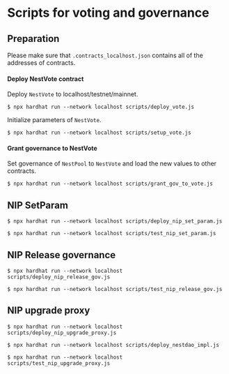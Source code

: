 # Scripts for voting and governance

## Preparation

Please make sure that `.contracts_localhost.json` contains all of the addresses of contracts.

#### Deploy NestVote contract

Deploy `NestVote` to  localhost/testnet/mainnet.

```
$ npx hardhat run --network localhost scripts/deploy_vote.js
```

Initialize parameters of `NestVote`.

```
$ npx hardhat run --network localhost scripts/setup_vote.js
```


#### Grant governance to NestVote

Set governance of `NestPool` to `NestVote` and load the new values to other contracts.

```
$ npx hardhat run --network localhost scripts/grant_gov_to_vote.js
```


## NIP SetParam

```
$ npx hardhat run --network localhost scripts/deploy_nip_set_param.js
```


```
$ npx hardhat run --network localhost scripts/test_nip_set_param.js
```


## NIP Release governance

```
$ npx hardhat run --network localhost scripts/deploy_nip_release_gov.js
```

```
$ npx hardhat run --network localhost scripts/test_nip_release_gov.js
```

## NIP upgrade proxy

```
$ npx hardhat run --network localhost scripts/deploy_nip_upgrade_proxy.js
```

```
$ npx hardhat run --network localhost scripts/deploy_nestdao_impl.js
```

```
$ npx hardhat run --network localhost scripts/test_nip_upgrade_proxy.js
```